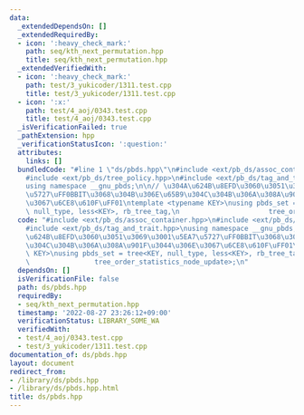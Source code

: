 ```yaml
---
data:
  _extendedDependsOn: []
  _extendedRequiredBy:
  - icon: ':heavy_check_mark:'
    path: seq/kth_next_permutation.hpp
    title: seq/kth_next_permutation.hpp
  _extendedVerifiedWith:
  - icon: ':heavy_check_mark:'
    path: test/3_yukicoder/1311.test.cpp
    title: test/3_yukicoder/1311.test.cpp
  - icon: ':x:'
    path: test/4_aoj/0343.test.cpp
    title: test/4_aoj/0343.test.cpp
  _isVerificationFailed: true
  _pathExtension: hpp
  _verificationStatusIcon: ':question:'
  attributes:
    links: []
  bundledCode: "#line 1 \"ds/pbds.hpp\"\n#include <ext/pb_ds/assoc_container.hpp>\n\
    #include <ext/pb_ds/tree_policy.hpp>\n#include <ext/pb_ds/tag_and_trait.hpp>\n\
    using namespace __gnu_pbds;\n\n// \u304A\u624B\u8EFD\u3060\u3051\u3069\u3001\u5EA7\
    \u5727\uFF0BBIT\u3068\u304B\u306E\u65B9\u304C\u304B\u306A\u308A\u901F\u3044\u306E\
    \u3067\u6CE8\u610F\uFF01\ntemplate <typename KEY>\nusing pbds_set = tree<KEY,\
    \ null_type, less<KEY>, rb_tree_tag,\n                      tree_order_statistics_node_update>;\n"
  code: "#include <ext/pb_ds/assoc_container.hpp>\n#include <ext/pb_ds/tree_policy.hpp>\n\
    #include <ext/pb_ds/tag_and_trait.hpp>\nusing namespace __gnu_pbds;\n\n// \u304A\
    \u624B\u8EFD\u3060\u3051\u3069\u3001\u5EA7\u5727\uFF0BBIT\u3068\u304B\u306E\u65B9\
    \u304C\u304B\u306A\u308A\u901F\u3044\u306E\u3067\u6CE8\u610F\uFF01\ntemplate <typename\
    \ KEY>\nusing pbds_set = tree<KEY, null_type, less<KEY>, rb_tree_tag,\n      \
    \                tree_order_statistics_node_update>;\n"
  dependsOn: []
  isVerificationFile: false
  path: ds/pbds.hpp
  requiredBy:
  - seq/kth_next_permutation.hpp
  timestamp: '2022-08-27 23:26:12+09:00'
  verificationStatus: LIBRARY_SOME_WA
  verifiedWith:
  - test/4_aoj/0343.test.cpp
  - test/3_yukicoder/1311.test.cpp
documentation_of: ds/pbds.hpp
layout: document
redirect_from:
- /library/ds/pbds.hpp
- /library/ds/pbds.hpp.html
title: ds/pbds.hpp
---
```

